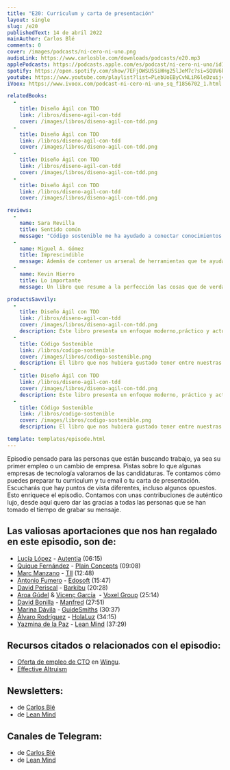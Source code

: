 ```yaml
---
title: "E20: Curriculum y carta de presentación"
layout: single
slug: /e20
publishedText: 14 de abril 2022
mainAuthor: Carlos Blé
comments: 0
cover: /images/podcasts/ni-cero-ni-uno.png
audioLink: https://www.carlosble.com/downloads/podcasts/e20.mp3
applePodcasts: https://podcasts.apple.com/es/podcast/ni-cero-ni-uno/id1494641496
spotify: https://open.spotify.com/show/7EFjOWSU5SiHHg25lJeM7c?si=SQUV6kwuTl-dUN4t3QusqA&nd=1
youtube: https://www.youtube.com/playlist?list=PLebUoEByCvNLiR6leDzuij4C0PrjX-0Uq
iVoox: https://www.ivoox.com/podcast-ni-cero-ni-uno_sq_f1856702_1.html

relatedBooks:
  -
    title: Diseño Ágil con TDD
    link: /libros/diseno-agil-con-tdd
    cover: /images/libros/diseno-agil-con-tdd.png
  -
    title: Diseño Ágil con TDD
    link: /libros/diseno-agil-con-tdd
    cover: /images/libros/diseno-agil-con-tdd.png
  -
    title: Diseño Ágil con TDD
    link: /libros/diseno-agil-con-tdd
    cover: /images/libros/diseno-agil-con-tdd.png
  -
    title: Diseño Ágil con TDD
    link: /libros/diseno-agil-con-tdd
    cover: /images/libros/diseno-agil-con-tdd.png

reviews:
  -
    name: Sara Revilla
    title: Sentido común
    message: "Código sostenible me ha ayudado a conectar conocimientos que ni siquiera sabía que tenía. Carlos Blé explica y justifica los conceptos del código sostenible de tal manera que se convierten en sentido común."
  -
    name: Miguel A. Gómez
    title: Imprescindible
    message: Además de contener un arsenal de herramientas que te ayudaran a mejorar tu técnica como developer, es muy ameno. El mejor libro de programación en español que podrás encontrar.
  -
    name: Kevin Hierro
    title: Lo importante
    message: Un libro que resume a la perfección las cosas que de verdad aportan y se aplican en el día a día

productsSavvily:
  -
    title: Diseño Ágil con TDD
    link: /libros/diseno-agil-con-tdd
    cover: /images/libros/diseno-agil-con-tdd.png
    description: Este libro presenta un enfoque moderno,práctico y actualizado de TDD, con diferentes lenguajes de programación, apto para cualquier persona que desarrolle software.
  -
    title: Código Sostenible
    link: /libros/codigo-sostenible
    cover: /images/libros/codigo-sostenible.png
    description: El libro que nos hubiera gustado tener entre nuestras manos cuando estábamos aprendiendo a programar.
  -
    title: Diseño Ágil con TDD
    link: /libros/diseno-agil-con-tdd
    cover: /images/libros/diseno-agil-con-tdd.png
    description: Este libro presenta un enfoque moderno, práctico y actualizado de TDD, con diferentes lenguajes de programación, apto para cualquier persona que desarrolle software.
  -
    title: Código Sostenible
    link: /libros/codigo-sostenible
    cover: /images/libros/codigo-sostenible.png
    description: El libro que nos hubiera gustado tener entre nuestras manos cuando estábamos aprendiendo a programar.

template: templates/episode.html
---
```


Episodio pensado para las personas que están buscando trabajo, ya sea su primer empleo o un cambio de empresa. Pistas sobre lo que algunas empresas de tecnología valoramos de las candidaturas. Te contamos cómo puedes preparar tu curriculum y tu email o tu carta de presentación. Escucharás que hay puntos de vista diferentes, incluso algunos opuestos. Esto enriquece el episodio. Contamos con unas contribuciones de auténtico lujo, desde aquí quero dar las gracias a todas las personas que se han tomado el tiempo de grabar su mensaje.

## Las valiosas aportaciones que nos han regalado en este episodio, son de:

* [Lucía López](https://www.linkedin.com/in/luc%C3%ADa-l%C3%B3pez-de-sancho-de-la-pe%C3%B1a-63a121b9/) - [Autentia](https://www.autentia.com/) (06:15)
* [Quique Fernández](https://twitter.com/CKGrafico) - [Plain Concepts](https://www.plainconcepts.com/es/) (09:08)
* [Marc Manzano](https://www.linkedin.com/in/marcmanzano/) - [TII](https://www.tii.ae/) (12:48)
* [Antonio Fumero](https://www.linkedin.com/in/antoniofumero/) - [Edosoft](https://edosoft.es/) (15:47)
* [David Periscal](https://www.linkedin.com/in/davidperiscal/) - [Barkibu](https://www.barkibu.com/) (20:28)
* [Aroa Gúdel](https://www.linkedin.com/in/aroagudel/) & [Vicenç García](https://vgaltes.com/)  - [Voxel Group](https://www.voxelgroup.net/es/) (25:14)
* [David Bonilla](https://www.bonillaware.com/) - [Manfred](https://www.getmanfred.com/) (27:51)
* [Marina Dávila](https://www.linkedin.com/in/marinadavilavic/) - [GuideSmiths](https://www.guidesmiths.com/) (30:37)
* [Álvaro Rodríguez](https://www.linkedin.com/in/alvarorodriguezholaluz/) - [HolaLuz](https://www.holaluz.com/en/work-with-us/) (34:15)
* [Yazmina de la Paz](https://www.linkedin.com/in/yazmina-d-8613b655/) - [Lean Mind](https://leanmind.es) (37:29)

## Recursos citados o relacionados con el episodio:

* [Oferta de empleo de CTO](https://www.idealist.org/es/ong-empleo/46438cbfcf6c485b9f550fc490b46838-direccion-tecnologica-cto-wingu-buenos-aires) en [Wingu](https://www.winguweb.org).
* [Effective Altruism](http://bit.ly/2NfE2vp)

## Newsletters: 

* de [Carlos Blé](https://www.subscribepage.com/v3z8u6) 
* de [Lean Mind](https://www.subscribepage.com/p3v4h5)

## Canales de Telegram: 

* de [Carlos Blé](https://t.me/carlosble) 
* de [Lean Mind](https://t.me/leanmind)
